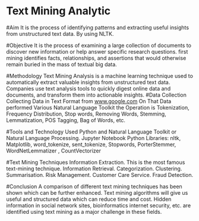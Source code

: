# Text Mining Analytic

#Aim
It is the process of identifying patterns and extracting useful insights from unstructured text data. By using NLTK.

#Objective
It is the process of examining a large collection of documents to discover new information or help answer specific research questions. first mining identifies facts, relationships, and assertions that would otherwise remain buried in the mass of textual big data.

#Methodology
Text Mining Analysis is a machine learning technique used to automatically extract valuable insights from unstructured text data. Companies use text analysis tools to quickly digest online data and documents, and transform them into actionable insights.
#Data Collection Collecting Data in Text Format from www.google.com On That Data performed Various Natural Language Toolkit the Operation is Tokenization, Frequency Distribution, Stop words, Removing Words, Stemming, Lemmatization, POS Tagging, Bag of Words, etc.

#Tools and Technology Used
Python and Natural Language Toolkit or Natural Language Processing.
Jupyter Notebook
Python Libraries: nltk, Matplotlib, word_tokenize, sent_tokenize, Stopwords, PorterStemmer, WordNetLemmatizer , CountVectorizer

#Text Mining Techniques
Information Extraction. This is the most famous text-mining technique.
Information Retrieval.
Categorization.
Clustering.
Summarisation.
Risk Management.
Customer Care Service.
Fraud Detection.

#Conclusion
A comparison of different text mining techniques has been shown which can be further enhanced. Text mining algorithms will give us useful and structured data which can reduce time and cost. Hidden information in social network sites, bioinformatics internet security, etc. are identified using text mining as a major challenge in these fields.


